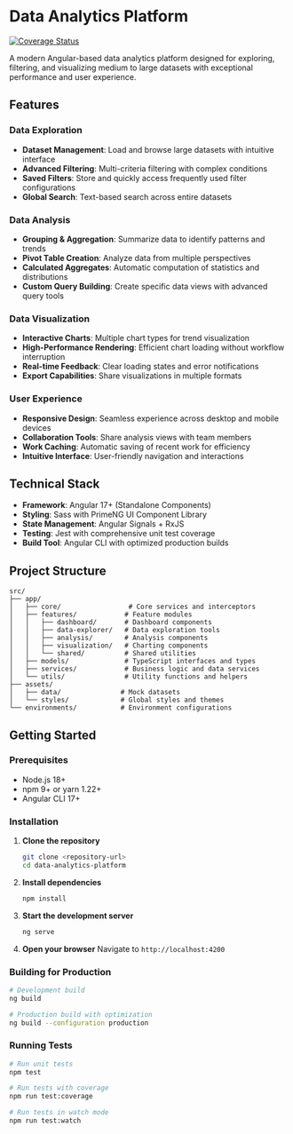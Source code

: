 # Data Analytics Platform

[![Coverage Status](https://coveralls.io/repos/github/michaelmbugua-me/AngularTestingJest/badge.svg)](https://coveralls.io/github/michaelmbugua-me/AngularTestingJest)

A modern Angular-based data analytics platform designed for exploring, filtering, and visualizing medium to large datasets with exceptional performance and user experience.

## Features

### Data Exploration
- **Dataset Management**: Load and browse large datasets with intuitive interface
- **Advanced Filtering**: Multi-criteria filtering with complex conditions
- **Saved Filters**: Store and quickly access frequently used filter configurations
- **Global Search**: Text-based search across entire datasets

### Data Analysis
- **Grouping & Aggregation**: Summarize data to identify patterns and trends
- **Pivot Table Creation**: Analyze data from multiple perspectives
- **Calculated Aggregates**: Automatic computation of statistics and distributions
- **Custom Query Building**: Create specific data views with advanced query tools

### Data Visualization
- **Interactive Charts**: Multiple chart types for trend visualization
- **High-Performance Rendering**: Efficient chart loading without workflow interruption
- **Real-time Feedback**: Clear loading states and error notifications
- **Export Capabilities**: Share visualizations in multiple formats

### User Experience
- **Responsive Design**: Seamless experience across desktop and mobile devices
- **Collaboration Tools**: Share analysis views with team members
- **Work Caching**: Automatic saving of recent work for efficiency
- **Intuitive Interface**: User-friendly navigation and interactions

## Technical Stack

- **Framework**: Angular 17+ (Standalone Components)
- **Styling**: Sass with PrimeNG UI Component Library
- **State Management**: Angular Signals + RxJS
- **Testing**: Jest with comprehensive unit test coverage
- **Build Tool**: Angular CLI with optimized production builds

## Project Structure

```
src/
├── app/
│   ├── core/                 # Core services and interceptors
│   ├── features/            # Feature modules
│   │   ├── dashboard/       # Dashboard components
│   │   ├── data-explorer/   # Data exploration tools
│   │   ├── analysis/        # Analysis components
│   │   ├── visualization/   # Charting components
│   │   └── shared/          # Shared utilities
│   ├── models/              # TypeScript interfaces and types
│   ├── services/            # Business logic and data services
│   └── utils/               # Utility functions and helpers
├── assets/
│   ├── data/               # Mock datasets
│   └── styles/             # Global styles and themes
└── environments/           # Environment configurations
```

## Getting Started

### Prerequisites
- Node.js 18+
- npm 9+ or yarn 1.22+
- Angular CLI 17+

### Installation

1. **Clone the repository**
   ```bash
   git clone <repository-url>
   cd data-analytics-platform
   ```

2. **Install dependencies**
   ```bash
   npm install
   ```

3. **Start the development server**
   ```bash
   ng serve
   ```

4. **Open your browser**
   Navigate to `http://localhost:4200`

### Building for Production

```bash
# Development build
ng build

# Production build with optimization
ng build --configuration production
```

### Running Tests

```bash
# Run unit tests
npm test

# Run tests with coverage
npm run test:coverage

# Run tests in watch mode
npm run test:watch
```

